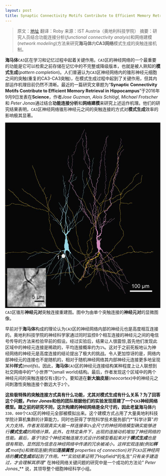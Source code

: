 ```yaml
---
layout: post
title: Synaptic Connectivity Motifs Contribute to Efficient Memory Retrieval in Hippocampus(*突触连接样式有助于在海马体内记忆的有效检索*)
---
```

>原文：[地址](http://neurosciencenews.com/hippocampus-synaptic-connection-memory-5027/)
>翻译：Roby
>来源：IST Austria（奥地利科技学院）
>摘要：研究人员结合功能连接分析(*functional connectivity analyis*)和网络建模(*network modeling*)方法来研究**海马体**内**CA3网络**模式生成的突触连接机制。

**海马体**`CA3`区在学习和记忆过程中起着关键作用。`CA3`区的神经网络的一个最重要的功能是它可以检索之前存储在记忆中的不完整或降级版本，也就是被人熟知的**模式生成**(*pattern completion*)。人们普遍认为`CA3`区神经网络内的锥形神经元细胞之间的突触(重复的CA3-CA3突触)，在模式生成过程中起到了关键作用，但其内部运作机理目前仍然不清晰。最近的一篇研究文章题为“**Synaptic Connectivity Motifs Contribute to Efficient Memory Retrieval in Hippocampus**”于2016年9月9日发表在**Science**，作者*Jose Guzman, Alois Schlögl, Michael Frotscher*  和 *Peter Jonas*通过结合**功能连接分析**和**网络建模**来研究上述运作机理。他们的研究结果表明，`CA3`区神经网络锥形神经元之间的突触连接的方式对**模式生成**效率的影响极其显著。

![突触连接](https://raw.githubusercontent.com/changkaizhao/changkaizhao.github.io/master/images/2016-9-13/1.jpg)
`CA3`区锥形**神经元对**突触连接重建图。图中为由单个突触连接的**神经元对**的显微图像。



早前对于**海马体**构成的理论认为`CA3`区的神经网络内部的神经元也是高度相互连接的。奥地利科技学院的神经科学家通过同时监控8个相互连接的神经元之间的电信号传导的方法来检验早前的假设。经过实验后，结果让人很震惊,首先他们发现此区域中的神经元连接是稀疏的，平均连接概率约为`1%`。这对于之前死板地认为神经网络的神经元是高度连接的结论提出了极大的挑战。令人更加惊讶的是，网络内部神经元的连接也不是随机的，相对于随机神经网络其内部神经元连接更多地呈现某种**样式**(*motifs*)。因此，**海马体**`CA3`区的神经元连接结构某种程度上让人联想到社交网络中的*"小世界"*(small world)结构。最后，作者发现这个区域中的两个神经元间的突触连接仅有`1`到`2`个。要知道在**新大脑皮层**(*neocortex*)中的神经元之间刺激性突触连接个数远大于`2`个。

**这些极特殊的突触连接方式具有什么功能，尤其对模式生成有什么关系？**为了回答这个问题，*Peter Jonas*和他的团队根据他们的实验发现搭建了一个`CA3`神经网络模型。跟之前的研究不同，这次构建的神经网络是全尺寸的，因此老鼠**海马体**内`330，000`个`CA3`区的神经元全部被模拟出来。这个建模方式占用了大量奥地利科技学院计算机集群的计算能力，同时也获得了学院科学技术服务部门*“科学计算”*的大力支持。作者发现跟真实大脑一样连接率`1%`全尺寸的神经网络模型确实能够进行**模式生成**的网络计算。此外，在特定条件下，出现的连接动机增加了神经网络的性能。最后，基于1到2个神经突触连接方式设计的模型看起来对于**模式生成**也是很有帮助，显然因为信息在神经网络中传递的冗余被减小。这样宏观连接(例如**样式** *motifs*)和微观连接(例如**连接属性** *properties of connection*)对于`CA3`区神经网络的**模式生成**都起到了作用。**“实验结果证明了*Hopfield*的名言“*只有亲手建造过，才会理解其原理*” 在神经网络关键问题的研究中是一个成功的方法论” *Peter Jonas*_** 说，其领导整个细胞神经科学小组。